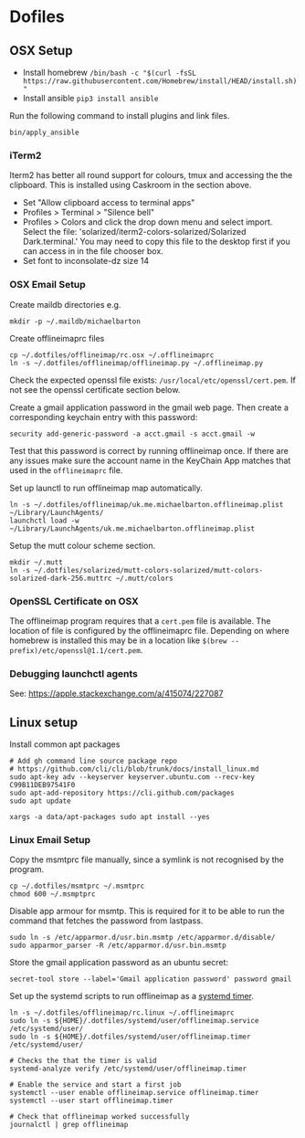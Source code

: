 # Dofiles

## OSX Setup

- Install homebrew `/bin/bash -c "$(curl -fsSL https://raw.githubusercontent.com/Homebrew/install/HEAD/install.sh)"`
- Install ansible `pip3 install ansible`

Run the following command to install plugins and link files.

    bin/apply_ansible

### iTerm2

Iterm2 has better all round support for colours, tmux and accessing the the
clipboard. This is installed using Caskroom in the section above.

  * Set "Allow clipboard access to terminal apps"
  * Profiles > Terminal > "Silence bell"
  * Profiles > Colors and click the drop down menu and select import. Select
    the file: 'solarized/iterm2-colors-solarized/Solarized Dark.terminal.' You
    may need to copy this file to the desktop first if you can access in in the
    file chooser box.
  * Set font to inconsolate-dz size 14

### OSX Email Setup

Create maildb directories e.g.

    mkdir -p ~/.maildb/michaelbarton

Create offlineimaprc files

    cp ~/.dotfiles/offlineimap/rc.osx ~/.offlineimaprc
    ln -s ~/.dotfiles/offlineimap/offlineimap.py ~/.offlineimap.py

Check the expected openssl file exists: `/usr/local/etc/openssl/cert.pem`. If
not see the openssl certificate section below.

Create a gmail application password in the gmail web page. Then create a
corresponding keychain entry with this password:

    security add-generic-password -a acct.gmail -s acct.gmail -w

Test that this password is correct by running offlineimap once. If there are
any issues make sure the account name in the KeyChain App matches that used in
the `offlineimaprc` file.

Set up launctl to run offlineimap map automatically.

    ln -s ~/.dotfiles/offlineimap/uk.me.michaelbarton.offlineimap.plist ~/Library/LaunchAgents/
    launchctl load -w ~/Library/LaunchAgents/uk.me.michaelbarton.offlineimap.plist

Setup the mutt colour scheme section.

    mkdir ~/.mutt
    ln -s ~/.dotfiles/solarized/mutt-colors-solarized/mutt-colors-solarized-dark-256.muttrc ~/.mutt/colors

### OpenSSL Certificate on OSX

The offlineimap program requires that a `cert.pem` file is available. The
location of file is configured by the offlineimaprc file. Depending on where
homebrew is installed this may be in a location like `$(brew
--prefix)/etc/openssl@1.1/cert.pem`.

### Debugging launchctl agents

See: https://apple.stackexchange.com/a/415074/227087

## Linux setup

Install common apt packages

    # Add gh command line source package repo
    # https://github.com/cli/cli/blob/trunk/docs/install_linux.md
    sudo apt-key adv --keyserver keyserver.ubuntu.com --recv-key C99B11DEB97541F0
    sudo apt-add-repository https://cli.github.com/packages
    sudo apt update

    xargs -a data/apt-packages sudo apt install --yes

### Linux Email Setup

Copy the msmtprc file manually, since a symlink is not recognised by the
program.

    cp ~/.dotfiles/msmtprc ~/.msmtprc
    chmod 600 ~/.msmptprc

Disable app armour for msmtp. This is required for it to be able to run the
command that fetches the password from lastpass.

    sudo ln -s /etc/apparmor.d/usr.bin.msmtp /etc/apparmor.d/disable/
    sudo apparmor_parser -R /etc/apparmor.d/usr.bin.msmtp

Store the gmail application password as an ubuntu secret:

    secret-tool store --label='Gmail application password' password gmail

Set up the systemd scripts to run offlineimap as a [systemd timer][].

    ln -s ~/.dotfiles/offlineimap/rc.linux ~/.offlineimaprc
    sudo ln -s ${HOME}/.dotfiles/systemd/user/offlineimap.service /etc/systemd/user/
    sudo ln -s ${HOME}/.dotfiles/systemd/user/offlineimap.timer /etc/systemd/user/

    # Checks the that the timer is valid
    systemd-analyze verify /etc/systemd/user/offlineimap.timer

    # Enable the service and start a first job
    systemctl --user enable offlineimap.service offlineimap.timer
    systemctl --user start offlineimap.timer

    # Check that offlineimap worked successfully
    journalctl | grep offlineimap

[systemd timer]: https://aishpant.dev/blog/mailing-lists/

